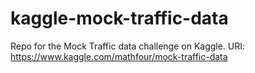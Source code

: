 # kaggle-mock-traffic-data
Repo for the Mock Traffic data challenge on Kaggle.  URI: https://www.kaggle.com/mathfour/mock-traffic-data
